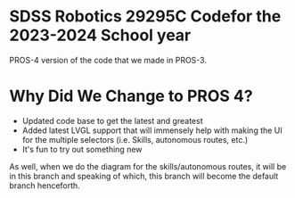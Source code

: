 # SDSS Robotics 29295C Codefor the 2023-2024 School year
PROS-4 version of the code that we made in PROS-3.  

# Why Did We Change to PROS 4?
- Updated code base to get the latest and greatest
- Added latest LVGL support that will immensely help with making the UI for the multiple selectors (i.e. Skills, autonomous routes, etc.)
- It's fun to try out something new

As well, when we do the diagram for the skills/autonomous routes, it will be in this branch and speaking of which, this branch will become the default branch henceforth.
